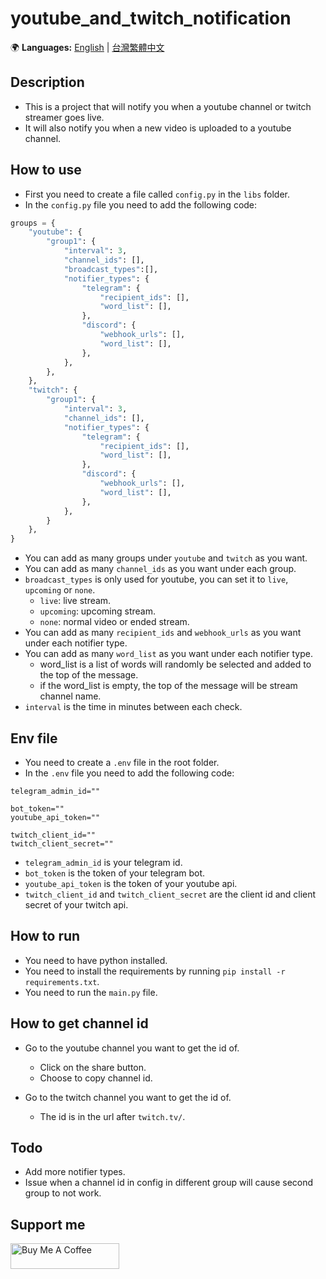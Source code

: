 # youtube_and_twitch_notification

🌍 **Languages:** [English](README.md) | [台灣繁體中文](README.zh-TW.md)

## Description

- This is a project that will notify you when a youtube channel or twitch streamer goes live.
- It will also notify you when a new video is uploaded to a youtube channel.

## How to use

- First you need to create a file called `config.py` in the `libs` folder.
- In the `config.py` file you need to add the following code:

```python
groups = {
    "youtube": {
        "group1": {
            "interval": 3,
            "channel_ids": [],
            "broadcast_types":[],
            "notifier_types": {
                "telegram": {
                    "recipient_ids": [],
                    "word_list": [],
                },
                "discord": {
                    "webhook_urls": [],
                    "word_list": [],
                },
            },
        },
    },
    "twitch": {
        "group1": {
            "interval": 3,
            "channel_ids": [],
            "notifier_types": {
                "telegram": {
                    "recipient_ids": [],
                    "word_list": [],
                },
                "discord": {
                    "webhook_urls": [],
                    "word_list": [],
                },
            },
        }
    },
}


```

- You can add as many groups under `youtube` and `twitch` as you want.
- You can add as many `channel_ids` as you want under each group.
- `broadcast_types` is only used for youtube, you can set it to `live`, `upcoming` or `none`.
  - `live`: live stream.
  - `upcoming`: upcoming stream.
  - `none`: normal video or ended stream.
- You can add as many `recipient_ids` and `webhook_urls` as you want under each notifier type.
- You can add as many `word_list` as you want under each notifier type.
  - word_list is a list of words will randomly be selected and added to the top of the message.
  - if the word_list is empty, the top of the message will be stream channel name.
- `interval` is the time in minutes between each check.

## Env file

- You need to create a `.env` file in the root folder.
- In the `.env` file you need to add the following code:

```env
telegram_admin_id=""

bot_token=""
youtube_api_token=""

twitch_client_id=""
twitch_client_secret=""
```

- `telegram_admin_id` is your telegram id.
- `bot_token` is the token of your telegram bot.
- `youtube_api_token` is the token of your youtube api.
- `twitch_client_id` and `twitch_client_secret` are the client id and client secret of your twitch api.

## How to run

- You need to have python installed.
- You need to install the requirements by running `pip install -r requirements.txt`.
- You need to run the `main.py` file.

## How to get channel id

- Go to the youtube channel you want to get the id of.
  - Click on the share button.
  - Choose to copy channel id.

- Go to the twitch channel you want to get the id of.
  - The id is in the url after `twitch.tv/`.

## Todo

- Add more notifier types.
- Issue when a channel id in config in different group will cause second group to not work.

## Support me

<a href="https://www.buymeacoffee.com/hungliang" target="_blank"><img src="https://cdn.buymeacoffee.com/buttons/default-orange.png" alt="Buy Me A Coffee" height="41" width="174"></a>
